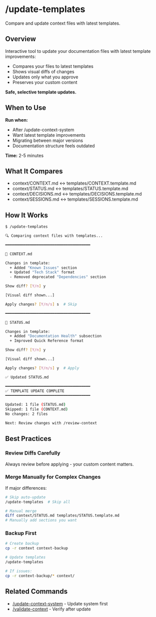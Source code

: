 # /update-templates

Compare and update context files with latest templates.

## Overview

Interactive tool to update your documentation files with latest template improvements:
- Compares your files to latest templates
- Shows visual diffs of changes
- Updates only what you approve
- Preserves your custom content

**Safe, selective template updates.**

## When to Use

**Run when:**
- After /update-context-system
- Want latest template improvements
- Migrating between major versions
- Documentation structure feels outdated

**Time:** 2-5 minutes

## What It Compares

- context/CONTEXT.md ↔ templates/CONTEXT.template.md
- context/STATUS.md ↔ templates/STATUS.template.md
- context/DECISIONS.md ↔ templates/DECISIONS.template.md
- context/SESSIONS.md ↔ templates/SESSIONS.template.md

## How It Works

```bash
$ /update-templates

🔍 Comparing context files with templates...

━━━━━━━━━━━━━━━━━━━━━━━━━━━━━━━━━━━━━━

📄 CONTEXT.md

Changes in template:
  + Added "Known Issues" section
  + Updated "Tech Stack" format
  - Removed deprecated "Dependencies" section

Show diff? [Y/n] y

[Visual diff shown...]

Apply changes? [Y/n/s] s  # Skip

━━━━━━━━━━━━━━━━━━━━━━━━━━━━━━━━━━━━━━

📄 STATUS.md

Changes in template:
  + Added "Documentation Health" subsection
  + Improved Quick Reference format

Show diff? [Y/n] y

[Visual diff shown...]

Apply changes? [Y/n/s] y  # Apply

✅ Updated STATUS.md

━━━━━━━━━━━━━━━━━━━━━━━━━━━━━━━━━━━━━━
✅ TEMPLATE UPDATE COMPLETE
━━━━━━━━━━━━━━━━━━━━━━━━━━━━━━━━━━━━━━

Updated: 1 file (STATUS.md)
Skipped: 1 file (CONTEXT.md)
No changes: 2 files

Next: Review changes with /review-context
```

## Best Practices

### Review Diffs Carefully

Always review before applying - your custom content matters.

### Merge Manually for Complex Changes

If major differences:
```bash
# Skip auto-update
/update-templates  # Skip all

# Manual merge
diff context/STATUS.md templates/STATUS.template.md
# Manually add sections you want
```

### Backup First

```bash
# Create backup
cp -r context context-backup

# Update templates
/update-templates

# If issues:
cp -r context-backup/* context/
```

## Related Commands

- [/update-context-system](/commands/update-context-system) - Update system first
- [/validate-context](/commands/validate-context) - Verify after update

